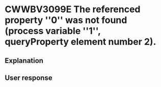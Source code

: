 # CWWBV3099E The referenced property ''0'' was not found (process variable ''1'', queryProperty element number 2).

## Explanation

## User response